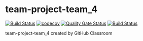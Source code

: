 # team-project-team_4

[![Build Status](https://travis-ci.com/mobileappdevhm20/team-project-team_4.svg?branch=master)](https://travis-ci.com/mobileappdevhm20/team-project-team_4)
[![codecov](https://codecov.io/gh/mobileappdevhm20/team-project-team_4/branch/master/graph/badge.svg)](https://codecov.io/gh/mobileappdevhm20/team-project-team_4)
[![Quality Gate Status](https://sonarcloud.io/api/project_badges/measure?project=mobileappdevhm20_team-project-team_4&metric=alert_status)](https://sonarcloud.io/dashboard?id=mobileappdevhm20_team-project-team_4)
[![Build Status](https://travis-ci.com/mobileappdevhm20/team-project-team_4.svg?branch=develop)](https://travis-ci.com/mobileappdevhm20/team-project-team_4)

team-project-team_4 created by GitHub Classroom
